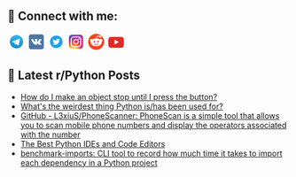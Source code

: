 ## 🔎 Connect with me:
[<img src="https://github.com/bullbesh/bullbesh/blob/main/images/Telegram.png" width="32" height="32" />](https://t.me/bullbesh)
[<img src="https://github.com/bullbesh/bullbesh/blob/main/images/VK.png" width="32" height="32" />](https://vk.com/bullbesh)
[<img src="https://github.com/bullbesh/bullbesh/blob/main/images/Twitter.png" width="32" height="32" />](https://twitter.com/bullbesh1)
[<img src="https://github.com/bullbesh/bullbesh/blob/main/images/Instagram.png" width="32" height="32" />](https://www.instagram.com/bullbesh)
[<img src="https://github.com/bullbesh/bullbesh/blob/main/images/Reddit.png" width="32" height="32" />](https://www.reddit.com/user/bullbesh)
[<img src="https://github.com/bullbesh/bullbesh/blob/main/images/YouTube.png" width="32" height="32" />](https://www.youtube.com/channel/UCtfjRs6uzgq5mfm8S06WTcg)

## 📕 Latest r/Python Posts
<!-- BLOG-POST-LIST:START -->
- [How do I make an object stop until I press the button?](https://www.reddit.com/r/Python/comments/ym6djv/how_do_i_make_an_object_stop_until_i_press_the/)
- [What&#39;s the weirdest thing Python is/has been used for?](https://www.reddit.com/r/Python/comments/ym51b5/whats_the_weirdest_thing_python_ishas_been_used/)
- [GitHub - L3xiuS/PhoneScanner: PhoneScan is a simple tool that allows you to scan mobile phone numbers and display the operators associated with the number](https://www.reddit.com/r/Python/comments/ym4m43/github_l3xiusphonescanner_phonescan_is_a_simple/)
- [The Best Python IDEs and Code Editors](https://www.reddit.com/r/Python/comments/ym46cd/the_best_python_ides_and_code_editors/)
- [benchmark-imports: CLI tool to record how much time it takes to import each dependency in a Python project](https://www.reddit.com/r/Python/comments/ym1bc6/benchmarkimports_cli_tool_to_record_how_much_time/)
<!-- BLOG-POST-LIST:END -->
